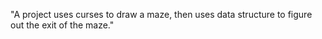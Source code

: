 "A project uses curses to draw a maze,
then uses data structure to figure out the exit of the maze."
